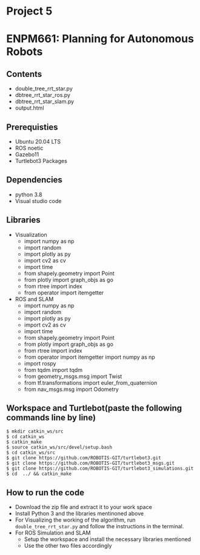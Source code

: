 # Project 5

# ENPM661: Planning for Autonomous Robots

## Contents

- double_tree_rrt_star.py
- dbtree_rrt_star_ros.py
- dbtree_rrt_star_slam.py
- output.html    

## Prerequisties
- Ubuntu 20.04 LTS
- ROS noetic
- Gazebo11
- Turtlebot3 Packages

## Dependencies
- python 3.8
- Visual studio code

## Libraries
- Visualization
    - import numpy as np
    - import random
    - import plotly as py
    - import cv2 as cv
    - import time
    - from shapely.geometry import Point
    - from plotly import graph_objs as go
    - from rtree import index
    - from operator import itemgetter
- ROS and SLAM
    - import numpy as np
    - import random
    - import plotly as py
    - import cv2 as cv
    - import time
    - from shapely.geometry import Point
    - from plotly import graph_objs as go
    - from rtree import index
    - from operator import itemgetter
    import numpy as np
    - import rospy
    - from tqdm import tqdm
    - from geometry_msgs.msg import Twist
    - from tf.transformations import euler_from_quaternion
    - from nav_msgs.msg import Odometry

## Workspace and Turtlebot(paste the following commands line by line)
```
$ mkdir catkin_ws/src
$ cd catkin_ws
$ catkin_make
$ source catkin_ws/src/devel/setup.bash
$ cd catkin_ws/src
$ git clone https://github.com/ROBOTIS-GIT/turtlebot3.git
$ git clone https://github.com/ROBOTIS-GIT/turtlebot3_msgs.git
$ git clone https://github.com/ROBOTIS-GIT/turtlebot3_simulations.git
$ cd  ../ && catkin_make
```

## How to run the code

- Download the zip file and extract it to your work space
- Install Python 3 and the libraries mentinoned above
- For Visualizing the working of the algorithm, run `double_tree_rrt_star.py` and follow the instructions in the terminal.
- For ROS Simulation and SLAM
    - Setup the workspace and install the necessary libraries mentioned
    - Use the other two files accordingly

